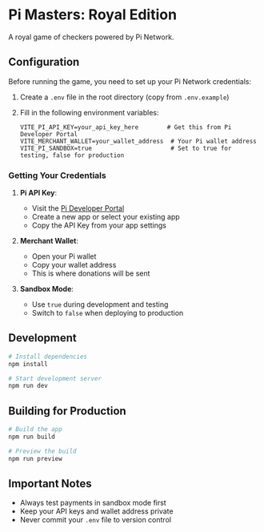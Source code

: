 # Pi Masters: Royal Edition

A royal game of checkers powered by Pi Network.

## Configuration

Before running the game, you need to set up your Pi Network credentials:

1. Create a `.env` file in the root directory (copy from `.env.example`)
2. Fill in the following environment variables:

   ```env
   VITE_PI_API_KEY=your_api_key_here        # Get this from Pi Developer Portal
   VITE_MERCHANT_WALLET=your_wallet_address  # Your Pi wallet address
   VITE_PI_SANDBOX=true                      # Set to true for testing, false for production
   ```

### Getting Your Credentials

1. **Pi API Key**:
   - Visit the [Pi Developer Portal](https://developers.pi)
   - Create a new app or select your existing app
   - Copy the API Key from your app settings

2. **Merchant Wallet**:
   - Open your Pi wallet
   - Copy your wallet address
   - This is where donations will be sent

3. **Sandbox Mode**:
   - Use `true` during development and testing
   - Switch to `false` when deploying to production

## Development

```bash
# Install dependencies
npm install

# Start development server
npm run dev
```

## Building for Production

```bash
# Build the app
npm run build

# Preview the build
npm run preview
```

## Important Notes

- Always test payments in sandbox mode first
- Keep your API keys and wallet address private
- Never commit your `.env` file to version control